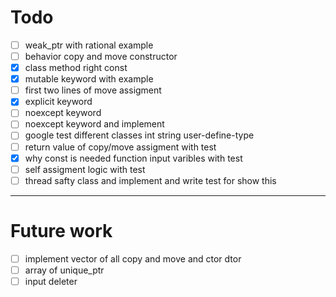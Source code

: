 # Todo
* [ ] weak_ptr with rational example
* [ ] behavior copy and move constructor 
* [X] class method right const
* [X] mutable keyword with example
* [ ] first two lines of move assigment 
* [X] explicit keyword 
* [ ] noexcept keyword 
* [ ] noexcept keyword and implement
* [ ] google test different classes int string user-define-type 
* [ ] return value of copy/move assigment with test 
* [X] why const is needed function input varibles with test 
* [ ] self assigment logic with test  
* [ ] thread safty class and implement and write test for show this 

---
# Future work 
* [ ] implement vector of all copy and move and ctor dtor
* [ ] array of unique_ptr
* [ ] input deleter 